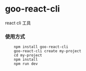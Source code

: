 # goo-react-cli
react cli 工具


### 使用方式

```
    npm install goo-react-cli
    goo-react-cli create my-project
    cd my-project
    npm install
    npm run dev
    
```

